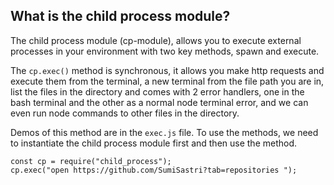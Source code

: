 ## What is the child process module?

The child process module (cp-module), allows you to execute external processes in your environment with two key methods, spawn and execute.

The `cp.exec()` method is synchronous, it allows you make http requests and execute them from the terminal, a new terminal from the file path you are in, list the files in the directory and comes with 2 error handlers, one in the bash terminal and the other as a normal node terminal error, and we can even run node commands to other files in the directory.

Demos of this method are in the `exec.js` file. To use the methods, we need to instantiate the child process module first and then use the method.

```
const cp = require("child_process");
cp.exec("open https://github.com/SumiSastri?tab=repositories ");
```
